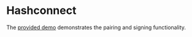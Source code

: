 # Hashconnect


The [provided demo](https://hashpack.github.io/hashconnect/) demonstrates the pairing and signing functionality.

